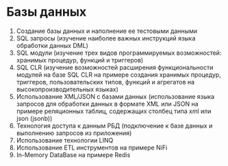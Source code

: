 # Базы данных

1. Создание базы данных и наполнение ее тестовыми данными
2. SQL запросы (изучение наиболее важных инструкций языка обработки данных DML)
3. SQL модули (изучение трех видов программируемых возможностей: хранимых процедур, функций и триггеров)
4. SQL CLR (изучение возможностей расширения функциональности модулей на базе SQL CLR на примере создания хранимых процедур, триггеров, пользовательских типов, функций и агрегатов на высокопроизводительных языках)
5. Использование XML/JSON с базами данных (использование языка запросов для обработки данных в формате XML или JSON  на примере реляционных таблиц, содержащих столбец типа xml или json (jsonb))
6. Технология доступа к данным РБД (подключение к базе данных и выполнению запросов из приложения)
7. Использование технологии LINQ 
8. Использование ETL инструментов на примере NiFi
9. In-Memory DataBase на примере Redis




